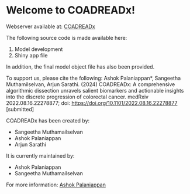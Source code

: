 # Welcome to COADREADx!

Webserver available at: [COADREADx](https://apalanialab.shinyapps.io/coadreadx/)

The following source code is made available here:
1. Model development
2. Shiny app file

In addition, the final model object file has also been provided.

To support us, please cite the following:
Ashok Palaniappan*, Sangeetha Muthamilselvan, Arjun Sarathi. (2024) COADREADx: A comprehensive algorithmic dissection unravels salient biomarkers and actionable insights into the discrete progression of colorectal cancer. medRxiv 2022.08.16.22278877; doi: https://doi.org/10.1101/2022.08.16.22278877 [submitted]

COADREADx has been created by: 
 - Sangeetha Muthamailselvan
 - Ashok Palaniappan
 - Arjun Sarathi

It is currently maintained by:
 - Ashok Palaniappan
 - Sangeetha Muthamailselvan

For more information:
[Ashok Palaniappan](mailto:apalania@scbt.sastra.edu)
